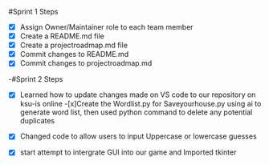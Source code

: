#Sprint 1 Steps
- [x] Assign Owner/Maintainer role to each team member
- [x] Create a README.md file
- [x] Create a projectroadmap.md file
- [X] Commit changes to README.md
- [X] Commit changes to projectroadmap.md

-#Sprint 2 Steps 

-[x] Learned how to update changes made on VS code to our repository on ksu-is online
-[x]Create the  Wordlist.py for Saveyourhouse.py using ai to generate word list, then used python command to delete any potential duplicates 
-[x] Changed code to allow users to input  Uppercase or lowercase guesses 
-[x] start attempt to intergrate GUI into our game and Imported tkinter 





